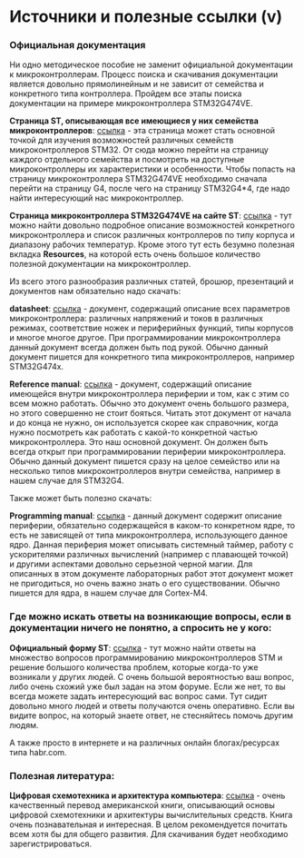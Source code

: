 # Источники и полезные ссылки (v)

### Официальная документация
Ни одно методическое пособие не заменит официальной документации к микроконтроллерам. Процесс поиска и скачивания документации является довольно прямолинейным и не зависит от семейства и конкретного типа контроллера. Пройдем все этапы поиска документации на примере микроконтроллера STM32G474VE.

**Страница ST, описывающая все имеющиеся у них семейства микроконтроллеров**: [ссылка](https://www.st.com/en/microcontrollers-microprocessors/stm32-32-bit-arm-cortex-mcus.html) - эта страница может стать основной точкой для изучения возможностей различных семейств микроконтроллеров STM32. От сюда можно перейти на страницу каждого отдельного семейства и посмотреть на доступные микроконтроллеры их характеристики и особенности. Чтобы попасть на страницу микроконтроллера STM32G474VE необходимо сначала перейти на страницу G4, после чего на страницу STM32G4*4, где надо найти интересующий нас микроконтроллер.

**Страница микроконтроллера STM32G474VE на сайте ST**: [ссылка](https://www.st.com/content/st_com/en/products/microcontrollers-microprocessors/stm32-32-bit-arm-cortex-mcus/stm32-mainstream-mcus/stm32g4-series/stm32g4x4/stm32g474ve.html) - тут можно найти довольно подробное описание возможностей конкретного микроконтроллера и список различных контроллеров по типу корпуса и диапазону рабочих температур. Кроме этого тут есть безумно полезная вкладка **Resources**, на которой есть очень большое количество полезной документации на микроконтроллер. 

Из всего этого разнообразия различных статей, брошюр, презентаций и документов нам обязательно надо скачать:

**datasheet**: [ссылка](https://www.st.com/resource/en/datasheet/stm32g474ve.pdf) - документ, содержащий описание всех параметров микроконтроллера: различных напряжений и токов в различных режимах, соответствие ножек и периферийных функций, типы корпусов и многое многое другое. При программировании микроконтроллера данный документ всегда должен быть под рукой. Обычно данный документ пишется для конкретного типа микроконтроллеров, например STM32G474x.

**Reference manual**: [ссылка]() - документ, содержащий описание имеющейся внутри микроконтроллера периферии и том, как с этим со всем можно работать. Обычно это документ очень большого размера, но этого совершенно не стоит бояться. Читать этот документ от начала и до конца не нужно, он используется скорее как справочник, когда нужно посмотреть как работать с какой-то конкретной частью микроконтроллера. Это наш основной документ. Он должен быть всегда открыт при программировании периферии микроконтроллера. Обычно данный документ пишется сразу на целое семейство или на несколько типов микроконтроллеров внутри семейства, например в нашем случае для STM32G4.

Также может быть полезно скачать:

**Programming manual**: [ссылка](https://www.st.com/resource/en/programming_manual/dm00046982-stm32-cortexm4-mcus-and-mpus-programming-manual-stmicroelectronics.pdf) - данный документ содержит описание периферии, обязательно содержащейся в каком-то конкретном ядре, то есть не зависящей от типа микроконтроллера, использующего данное ядро. Данная периферия может описывать системный таймер, работу с ускорителями различных вычислений (например с плавающей точкой) и другими аспектами довольно серьезной черной магии. Для описанных в этом документе лабораторных работ этот документ может не пригодиться, но очень важно знать о его существовании. Обычно пишется для ядра, в нашем случае для Cortex-M4.

### Где можно искать ответы на возникающие вопросы, если в документации ничего не понятно, а спросить не у кого:

**Официальный форму ST**: [ссылка](https://community.st.com/s/) - тут можно найти ответы на множество вопросов программированию микроконтроллеров STM и решение большого количества проблем, которые когда-то уже возникали у других людей. С очень большой вероятностью ваш вопрос, либо очень схожий уже был задан на этом форуме. Если же нет, то вы всегда можете задать интересующий вас вопрос сами. Тут сидит довольно много людей и ответы получаются очень оперативно. Если вы видите вопрос, на который знаете ответ, не стесняйтесь помочь другим людям.

А также просто в интернете и на различных онлайн блогах/ресурсах типа habr.com.

### Полезная литература:

**Цифровая схемотехника и архитектура компьютера**: [ссылка](https://www.mips.com/downloads/digital-design-and-computer-architecture-russian-edition-second-edition/) - очень качественный перевод американской книги, описывающий основы цифровой схемотехники и архитектуры вычислительных средств. Книга очень познавательная и интересная. В целом рекомендуется почитать всем хотя бы для общего развития. Для скачивания будет необходимо зарегистрироваться.